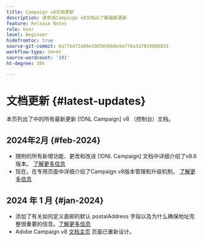 ```yaml
---
title: Campaign v8文档更新
description: 请参阅Campaign v8文档以了解最新更新
feature: Release Notes
role: User
level: Beginner
hidefromtoc: true
source-git-commit: 6a77b472a09e19d569bb0e9a778a3a7819068033
workflow-type: tm+mt
source-wordcount: '101'
ht-degree: 36%

---
```



# 文档更新 {#latest-updates}

本页列出了中的所有最新更新 [!DNL Campaign] v8 （控制台）文档。

## 2024年2月 {#feb-2024}

* 随附的所有新增功能、更改和改进 [!DNL Campaign] 文档中详细介绍了v8.6版本。 [了解更多信息](release-notes.md)
* 现在，在专用页面中详细介绍了Campaign v8版本管理和升级机制。 [了解更多信息](upgrades.md)


## 2024 年 1 月 {#jan-2024}

* 添加了有关如何定义直邮的默认 postalAddress 字段以及为什么确保地址完整很重要的信息。[了解更多信息](../send/direct-mail.md)
* Adobe Campaign v8 [文档主页](../campaign-home.md) 页面已重新设计。
